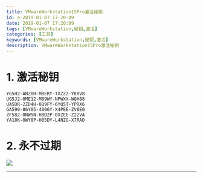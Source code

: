 ```yaml
---
title: VMwareWorkstation15Pro激活秘钥
id: a-2019-01-07-17-20-09
date: 2019-01-07 17:20:09
tags: [VMwareWorkstation,秘钥,激活]
categories: [工具]
keywords: [VMwareWorkstation,秘钥,激活]
description: VMwareWorkstation15Pro激活秘钥
---
```


# 1. 激活秘钥

```text
YG5H2-ANZ0H-M8ERY-TXZZZ-YKRV8
UG5J2-0ME12-M89WY-NPWXX-WQH88
UA5DR-2ZD4H-089FY-6YQ5T-YPRX6
GA590-86Y05-4806Y-X4PEE-ZV8E0
ZF582-0NW5N-H8D2P-0XZEE-Z22VA
YA18K-0WY8P-H85DY-L4NZG-X7RAD
```

<!-- more -->

# 2. 永不过期
![](http://melville-images.oss-cn-shanghai.aliyuncs.com/blog/VMwareWorkstation15Pro%E6%BF%80%E6%B4%BB%E7%A7%98%E9%92%A5/VMware%E6%BF%80%E6%B4%BB.png)

---
